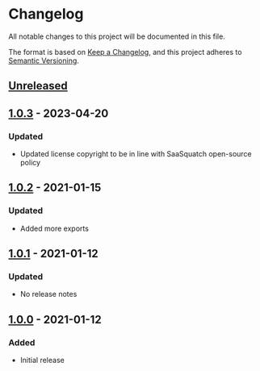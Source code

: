 # Changelog

All notable changes to this project will be documented in this file.

The format is based on [Keep a Changelog](https://keepachangelog.com/en/1.0.0/),
and this project adheres to [Semantic Versioning](https://semver.org/spec/v2.0.0.html).

## [Unreleased]

## [1.0.3] - 2023-04-20

### Updated

- Updated license copyright to be in line with SaaSquatch open-source policy

## [1.0.2] - 2021-01-15

### Updated

- Added more exports

## [1.0.1] - 2021-01-12

### Updated

- No release notes

## [1.0.0] - 2021-01-12

### Added

- Initial release

[unreleased]: https://github.com/saasquatch/stencil-html-parser/compare/@saasquatch%2Fstencil-html-parser@1.0.3...HEAD
[1.0.3]: https://github.com/saasquatch/stencil-html-parser/compare/V1.0.2...@saasquatch%2Fstencil-html-parser@1.0.3
[1.0.2]: https://github.com/saasquatch/stencil-html-parser/compare/V1.0.1...V1.0.2
[1.0.1]: https://github.com/saasquatch/stencil-html-parser/compare/V1.0.0...V1.0.1
[1.0.0]: https://github.com/saasquatch/stencil-html-parser/releases/tag/V1.0.0
